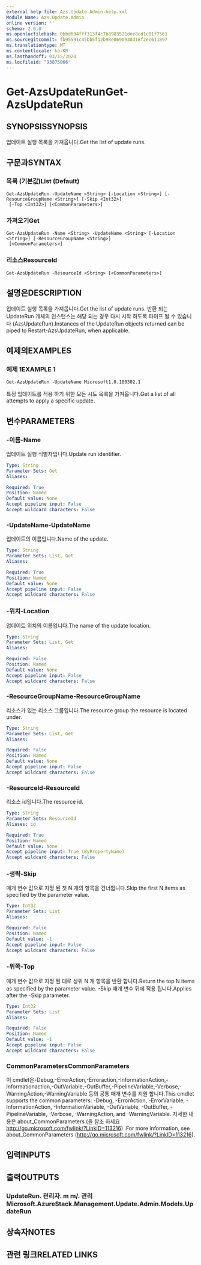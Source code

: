 ```yaml
---
external help file: Azs.Update.Admin-help.xml
Module Name: Azs.Update.Admin
online version: ''
schema: 2.0.0
ms.openlocfilehash: 0bbd694fff313f4c7b8983521dee8cd1c01f7561
ms.sourcegitcommit: fb95591c45bb5f12b98e0690938d18f2ec611897
ms.translationtype: MT
ms.contentlocale: ko-KR
ms.lasthandoff: 03/15/2020
ms.locfileid: "93875066"
---
```

# <span data-ttu-id="d1700-101">Get-AzsUpdateRun</span><span class="sxs-lookup"><span data-stu-id="d1700-101">Get-AzsUpdateRun</span></span>

## <span data-ttu-id="d1700-102">SYNOPSIS</span><span class="sxs-lookup"><span data-stu-id="d1700-102">SYNOPSIS</span></span>
<span data-ttu-id="d1700-103">업데이트 실행 목록을 가져옵니다.</span><span class="sxs-lookup"><span data-stu-id="d1700-103">Get the list of update runs.</span></span>

## <span data-ttu-id="d1700-104">구문과</span><span class="sxs-lookup"><span data-stu-id="d1700-104">SYNTAX</span></span>

### <span data-ttu-id="d1700-105">목록 (기본값)</span><span class="sxs-lookup"><span data-stu-id="d1700-105">List (Default)</span></span>
```
Get-AzsUpdateRun -UpdateName <String> [-Location <String>] [-ResourceGroupName <String>] [-Skip <Int32>]
 [-Top <Int32>] [<CommonParameters>]
```

### <span data-ttu-id="d1700-106">가져오기</span><span class="sxs-lookup"><span data-stu-id="d1700-106">Get</span></span>
```
Get-AzsUpdateRun -Name <String> -UpdateName <String> [-Location <String>] [-ResourceGroupName <String>]
 [<CommonParameters>]
```

### <span data-ttu-id="d1700-107">리소스</span><span class="sxs-lookup"><span data-stu-id="d1700-107">ResourceId</span></span>
```
Get-AzsUpdateRun -ResourceId <String> [<CommonParameters>]
```

## <span data-ttu-id="d1700-108">설명은</span><span class="sxs-lookup"><span data-stu-id="d1700-108">DESCRIPTION</span></span>
<span data-ttu-id="d1700-109">업데이트 실행 목록을 가져옵니다.</span><span class="sxs-lookup"><span data-stu-id="d1700-109">Get the list of update runs.</span></span> <span data-ttu-id="d1700-110">반환 되는 UpdateRun 개체의 인스턴스는 해당 되는 경우 다시 시작 하도록 파이프 될 수 있습니다 (AzsUpdateRun).</span><span class="sxs-lookup"><span data-stu-id="d1700-110">Instances of the UpdateRun objects returned can be piped to Restart-AzsUpdateRun, when applicable.</span></span>

## <span data-ttu-id="d1700-111">예제의</span><span class="sxs-lookup"><span data-stu-id="d1700-111">EXAMPLES</span></span>

### <span data-ttu-id="d1700-112">예제 1</span><span class="sxs-lookup"><span data-stu-id="d1700-112">EXAMPLE 1</span></span>
```
Get-AzsUpdateRun -UpdateName Microsoft1.0.180302.1
```

<span data-ttu-id="d1700-113">특정 업데이트를 적용 하기 위한 모든 시도 목록을 가져옵니다.</span><span class="sxs-lookup"><span data-stu-id="d1700-113">Get a list of all attempts to apply a specific update.</span></span>

## <span data-ttu-id="d1700-114">변수</span><span class="sxs-lookup"><span data-stu-id="d1700-114">PARAMETERS</span></span>

### <span data-ttu-id="d1700-115">-이름</span><span class="sxs-lookup"><span data-stu-id="d1700-115">-Name</span></span>
<span data-ttu-id="d1700-116">업데이트 실행 식별자입니다.</span><span class="sxs-lookup"><span data-stu-id="d1700-116">Update run identifier.</span></span>

```yaml
Type: String
Parameter Sets: Get
Aliases:

Required: True
Position: Named
Default value: None
Accept pipeline input: False
Accept wildcard characters: False
```

### <span data-ttu-id="d1700-117">-UpdateName</span><span class="sxs-lookup"><span data-stu-id="d1700-117">-UpdateName</span></span>
<span data-ttu-id="d1700-118">업데이트의 이름입니다.</span><span class="sxs-lookup"><span data-stu-id="d1700-118">Name of the update.</span></span>

```yaml
Type: String
Parameter Sets: List, Get
Aliases:

Required: True
Position: Named
Default value: None
Accept pipeline input: False
Accept wildcard characters: False
```

### <span data-ttu-id="d1700-119">-위치</span><span class="sxs-lookup"><span data-stu-id="d1700-119">-Location</span></span>
<span data-ttu-id="d1700-120">업데이트 위치의 이름입니다.</span><span class="sxs-lookup"><span data-stu-id="d1700-120">The name of the update location.</span></span>

```yaml
Type: String
Parameter Sets: List, Get
Aliases:

Required: False
Position: Named
Default value: None
Accept pipeline input: False
Accept wildcard characters: False
```

### <span data-ttu-id="d1700-121">-ResourceGroupName</span><span class="sxs-lookup"><span data-stu-id="d1700-121">-ResourceGroupName</span></span>
<span data-ttu-id="d1700-122">리소스가 있는 리소스 그룹입니다.</span><span class="sxs-lookup"><span data-stu-id="d1700-122">The resource group the resource is located under.</span></span>

```yaml
Type: String
Parameter Sets: List, Get
Aliases:

Required: False
Position: Named
Default value: None
Accept pipeline input: False
Accept wildcard characters: False
```

### <span data-ttu-id="d1700-123">-ResourceId</span><span class="sxs-lookup"><span data-stu-id="d1700-123">-ResourceId</span></span>
<span data-ttu-id="d1700-124">리소스 id입니다.</span><span class="sxs-lookup"><span data-stu-id="d1700-124">The resource id.</span></span>

```yaml
Type: String
Parameter Sets: ResourceId
Aliases: id

Required: True
Position: Named
Default value: None
Accept pipeline input: True (ByPropertyName)
Accept wildcard characters: False
```

### <span data-ttu-id="d1700-125">-생략</span><span class="sxs-lookup"><span data-stu-id="d1700-125">-Skip</span></span>
<span data-ttu-id="d1700-126">매개 변수 값으로 지정 된 첫 N 개의 항목을 건너뜁니다.</span><span class="sxs-lookup"><span data-stu-id="d1700-126">Skip the first N items as specified by the parameter value.</span></span>

```yaml
Type: Int32
Parameter Sets: List
Aliases:

Required: False
Position: Named
Default value: -1
Accept pipeline input: False
Accept wildcard characters: False
```

### <span data-ttu-id="d1700-127">-위쪽</span><span class="sxs-lookup"><span data-stu-id="d1700-127">-Top</span></span>
<span data-ttu-id="d1700-128">매개 변수 값으로 지정 된 대로 상위 N 개 항목을 반환 합니다.</span><span class="sxs-lookup"><span data-stu-id="d1700-128">Return the top N items as specified by the parameter value.</span></span>
<span data-ttu-id="d1700-129">-Skip 매개 변수 뒤에 적용 됩니다.</span><span class="sxs-lookup"><span data-stu-id="d1700-129">Applies after the -Skip parameter.</span></span>

```yaml
Type: Int32
Parameter Sets: List
Aliases:

Required: False
Position: Named
Default value: -1
Accept pipeline input: False
Accept wildcard characters: False
```

### <span data-ttu-id="d1700-130">CommonParameters</span><span class="sxs-lookup"><span data-stu-id="d1700-130">CommonParameters</span></span>
<span data-ttu-id="d1700-131">이 cmdlet은-Debug,-ErrorAction,-Erroraction,-InformationAction,-Informationaction,-OutVariable,-OutBuffer,-PipelineVariable,-Verbose,-WarningAction,-WarningVariable 등의 공통 매개 변수를 지원 합니다.</span><span class="sxs-lookup"><span data-stu-id="d1700-131">This cmdlet supports the common parameters: -Debug, -ErrorAction, -ErrorVariable, -InformationAction, -InformationVariable, -OutVariable, -OutBuffer, -PipelineVariable, -Verbose, -WarningAction, and -WarningVariable.</span></span> <span data-ttu-id="d1700-132">자세한 내용은 about_CommonParameters (을 참조 하세요 http://go.microsoft.com/fwlink/?LinkID=113216) .</span><span class="sxs-lookup"><span data-stu-id="d1700-132">For more information, see about_CommonParameters (http://go.microsoft.com/fwlink/?LinkID=113216).</span></span>

## <span data-ttu-id="d1700-133">입력</span><span class="sxs-lookup"><span data-stu-id="d1700-133">INPUTS</span></span>

## <span data-ttu-id="d1700-134">출력</span><span class="sxs-lookup"><span data-stu-id="d1700-134">OUTPUTS</span></span>

### <span data-ttu-id="d1700-135">UpdateRun. 관리자. m m/. 관리</span><span class="sxs-lookup"><span data-stu-id="d1700-135">Microsoft.AzureStack.Management.Update.Admin.Models.UpdateRun</span></span>

## <span data-ttu-id="d1700-136">상속자</span><span class="sxs-lookup"><span data-stu-id="d1700-136">NOTES</span></span>

## <span data-ttu-id="d1700-137">관련 링크</span><span class="sxs-lookup"><span data-stu-id="d1700-137">RELATED LINKS</span></span>

